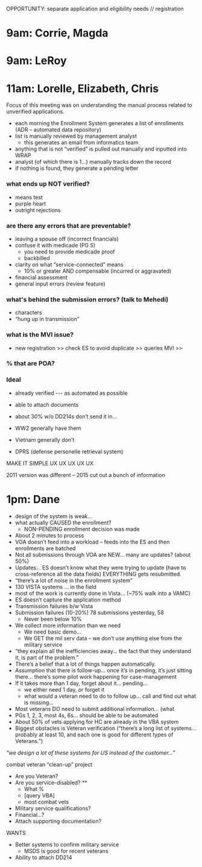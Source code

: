 
OPPORTUNITY: separate application and eligibility needs // registration

# 9am: Corrie, Magda


# 9am: LeRoy

# 11am: Lorelle, Elizabeth, Chris
Focus of this meeting was on understanding the manual process related to unverified applications. 
+ each morning the Enrollment System generates a list of enrollments (ADR – automated data repository) 
+ list is manually reviewed by management analyst 
    + this generates an email from informatics team 
+ anything that is not “verified” is pulled out manually and inputted into WRAP 
+ analyst (of which there is 1...) manually tracks down the record
+ if nothing is found, they generate a pending letter 

### what ends up NOT verified?
-	means test 
-	purple heart 
-	outright rejections 

### are there any errors that are preventable? 
-	leaving a spouse off  (incorrect financials) 
-	confuse it with medicade (PG 5)  
    + you need to provide medicade proof
    + backbilled  
-	clarity on what “service-connected” means 
    + 10% or greater AND compensable (incurred or aggravated) 
- financial assessment 
-	general input errors (review feature) 

### what's behind the submission errors? (talk to Mehedi) 
-	characters 
-	“hung up in transmission” 

### what is the MVI issue? 
-	new registration >> check ES to avoid duplicate >> queries MVI >> 

### % that are POA?

### Ideal
-	already verified --- as automated as possible 
-	able to attach documents 

- about 30% w/o DD214s don’t send it in… 
-	WW2 generally have them 
-	Vietnam generally don’t 
-	DPRS (defense personelle retrieval system) 

MAKE IT SIMPLE UX UX UX UX UX 

2011 version was different – 2015 cut out a bunch of information


# 1pm: Dane 

-	design of the system is weak…  
-	what actually CAUSED the enrollment? 
    + NON-PENDING enrollment decision was made 
-	About 2 minutes to process 
-	VOA doesn’t feed into a workload – feeds into the ES and then enrollments are batched 
-	Not all submissions through VOA are NEW… many are updates? (about 50%) 
-	Updates… ES doesn’t know what they were trying to update (have to cross-reference all the data fields) EVERYTHING gets resubmitted. 
-	“there’s a lot of noise in the enrollment system” 
-	130 VISTA systems … in the field 
-	most of the work is currently done in Vista… (~75% walk into a VAMC) 
-	ES doesn’t capture the application method 
-	Transmission failures b/w Vista 
-	Submission failures (10-20%)  78 submissions yesterday, 58
    + Never been below 10% 
-	We collect more information than we need 
    + We need basic demo… 
    + We GET the mil serv data – we don’t use anything else from the military service
-	“they explain all the inefficiencies away… the fact that they understand it, is part of the problem.” 
-	There’s a belief that a lot of things happen automatically. 
-	Assumption that there is follow-up… once it’s in pending, it’s just sitting there… there’s some pilot work happening for case-management 
-	If it takes more than 1 day, forget about it… pending… 
    + we either need 1 day, or forget it
    + what would a veteran need to do to follow up… call and find out what is missing… 
-	Most veterans DO need to submit additional information… (what 
-	PGs 1, 2, 3, most 4s, 6s… should be able to be automated
-	About 50% of vets applying for HC are already in the VBA system 
-	Biggest obstacles is Veteran verification (“there’s a long list of systems… probably at least 10, and each one is good for different types of Veterans.”) 

_“we design a lot of these systems for US instead of the customer…”_

combat veteran “clean-up” project 

+ Are you Veteran?
+ Are you service-disabled?  **
    + What % 
    + [query VBA] 
    + most combat vets 
+ Military service qualifications? 
+ Financial…? 
+ Attach supporting documentation? 


WANTS
+ Better systems to confirm military service 
    + MSDS is good for recent veterans 
+ Ability to attach DD214
